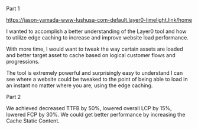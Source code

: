 Part 1

https://jason-yamada-www-lushusa-com-default.layer0-limelight.link/home

I wanted to accomplish a better understanding of the Layer0 tool and how to utilize edge caching to increase and improve website load performance.

With more time, I would want to tweak the way certain assets are loaded and better target asset to cache based on logical customer flows and progressions.

The tool is extremely powerful and surprisingly easy to understand I can see where a website could be tweaked to the point of being able to load in an instant no matter where you are, using the edge caching.

Part 2

We achieved decreased TTFB by 50%, lowered overall LCP by 15%, lowered FCP by 30%.
We could get better performance by increasing the Cache Static Content.

